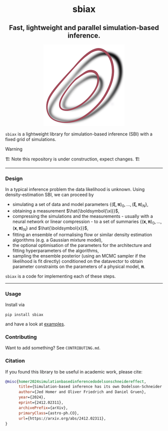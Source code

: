 <h1 align='center'>sbiax</h1>
<h2 align='center'>Fast, lightweight and parallel simulation-based inference.</h2>

<!-- 
<picture>
  <source srcset="https://github.com/homerjed/sbipdf/blob/main/assets/cover_dark.png" media="(prefers-color-scheme: dark)">
  <source srcset="https://github.com/homerjed/sbipdf/blob/main/assets/cover.png" media="(prefers-color-scheme: light)">
  <img src="https://github.com/homerjed/sbipdf/blob/main/assets/cover.png" alt="Your image description">
</picture> -->
<p align="center">
  <picture>
    <source srcset="https://github.com/homerjed/sbiax/blob/main/assets/cover_dark.png" media="(prefers-color-scheme: dark)">
    <source srcset="https://github.com/homerjed/sbiax/blob/main/assets/cover.png" media="(prefers-color-scheme: light)">
    <img src="https://github.com/homerjed/sbiax/blob/main/assets/cover.png" alt="Your image description">
  </picture>
</p>

<!-- <p align="center">
    <picture>
        <source srcset="assets/cover_dark.png" media="(prefers-color-scheme: dark)">
        <source srcset="assets/cover.png" media="(prefers-color-scheme: light)">
        <img src="assets/cover.png" alt="Your image description">
    </picture>
</p> -->

`sbiax` is a lightweight library for simulation-based inference (SBI) with a fixed grid of simulations. 

<!-- The design puts the neural density estimator (NDE) models at the centre of the code, allowing for flexible combinations of different models.  -->

> [!WARNING]
> :building_construction: Note this repository is under construction, expect changes. :building_construction:

-----

### Design

<!-- A typical inference with SBI occurs with  

* fitting a density estimator to a set of simulations and parameters $(\xi, \pi)$ that may be compressed to summary statistics,
* the measurement of a datavector $\hat{\xi}$,
* the sampling of a posterior $p(\pi|\hat{\xi})$ conditioned on the measurement $\hat{\xi}$.

`sbiax` is designed to perform such an inference.  -->

In a typical inference problem the data likelihood is unknown. Using density-estimation SBI, we can proceed by

<!-- Bayesian analyses where the likelihood function is unknown can proceed with density-estimation simulation-based inference methods, which typically involve -->

* simulating a set of data and model parameters $\{(\boldsymbol{\xi}, \boldsymbol{\pi})_0, ..., (\boldsymbol{\xi}, \boldsymbol{\pi})_N\}$,
* obtaining a measurement $\hat{\boldsymbol{\xi}}$,
* compressing the simulations and the measurements - usually with a neural network or linear compression - to a set of summaries $\{(\boldsymbol{x}, \boldsymbol{\pi})_0, ..., (\boldsymbol{x}, \boldsymbol{\pi})_N\}$ and $\hat{\boldsymbol{x}}$, 
* fitting an ensemble of normalising flow or similar density estimation algorithms (e.g. a Gaussian mixture model),
* the optional optimisation of the parameters for the architecture and fitting hyperparameters of the algorithms,
* sampling the ensemble posterior (using an MCMC sampler if the likelihood is fit directly) conditioned on the datavector to obtain parameter constraints on the parameters of a physical model, $\boldsymbol{\pi}$.

`sbiax` is a code for implementing each of these steps.


<!-- #### a) Configuration

An inference is defined by a `config` file. This is a dictionary that includes

* the architecture(s) of the NDEs,
* how to train these models,
* how to sample these models (e.g. MCMC, ...),
* where to save models, posteriors and figures,
* and generally any other information for your experiments.

NDEs are grouped in an ensemble that defines its own ensemble-likelihood function given an observation.

#### b) Density estimation

A posterior or likelihood is derived from a set of simulations and parameters by fitting a generative model with some loss - this may be a diffusion model or a normalising flow. 

`sbiax` is designed to be centred around these algorithms and to adopt the latest innovations from the machine learning literature.

#### c) Compression 

Density estimation is one of the oldest problems in machine learning. To avoid the difficulties of fitting high-dimensional models to data it is common to compress the data. 

`sbiax` gives you common compression methods that use linear methods or neural networks.  -->

-----

### Usage

Install via

```pip install sbiax```

and have a look at [examples](https://github.com/homerjed/sbiax/tree/main/examples).

### Contributing

Want to add something? See `CONTRIBUTING.md`.

### Citation

If you found this library to be useful in academic work, please cite:  <!--([arXiv link](https://arxiv.org/abs/2111.00254)) -->

```bibtex
@misc{homer2024simulationbasedinferencedodelsonschneidereffect,
      title={Simulation-based inference has its own Dodelson-Schneider effect (but it knows that it does)}, 
      author={Jed Homer and Oliver Friedrich and Daniel Gruen},
      year={2024},
      eprint={2412.02311},
      archivePrefix={arXiv},
      primaryClass={astro-ph.CO},
      url={https://arxiv.org/abs/2412.02311}, 
}

```